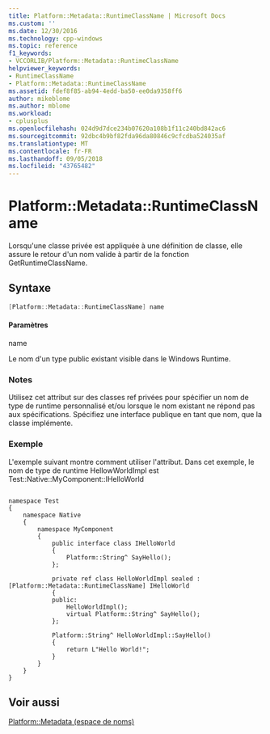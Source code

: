 ```yaml
---
title: Platform::Metadata::RuntimeClassName | Microsoft Docs
ms.custom: ''
ms.date: 12/30/2016
ms.technology: cpp-windows
ms.topic: reference
f1_keywords:
- VCCORLIB/Platform::Metadata::RuntimeClassName
helpviewer_keywords:
- RuntimeClassName
- Platform::Metadata::RuntimeClassName
ms.assetid: fdef8f85-ab94-4edd-ba50-ee0da9358ff6
author: mikeblome
ms.author: mblome
ms.workload:
- cplusplus
ms.openlocfilehash: 024d9d7dce234b07620a108b1f11c240bd842ac6
ms.sourcegitcommit: 92dbc4b9bf82fda96da80846c9cfcdba524035af
ms.translationtype: MT
ms.contentlocale: fr-FR
ms.lasthandoff: 09/05/2018
ms.locfileid: "43765482"
---
```

# <a name="platformmetadataruntimeclassname"></a>Platform::Metadata::RuntimeClassName
Lorsqu'une classe privée est appliquée à une définition de classe, elle assure le retour d'un nom valide à partir de la fonction GetRuntimeClassName.  
  
## <a name="syntax"></a>Syntaxe  
  
```cpp  
[Platform::Metadata::RuntimeClassName] name  
```  
  
#### <a name="parameters"></a>Paramètres  
 name  
  
 Le nom d'un type public existant visible dans le Windows Runtime.  
  
### <a name="remarks"></a>Notes  
 Utilisez cet attribut sur des classes ref privées pour spécifier un nom de type de runtime personnalisé et/ou lorsque le nom existant ne répond pas aux spécifications. Spécifiez une interface publique en tant que nom, que la classe implémente.  
  
### <a name="example"></a>Exemple  
 L'exemple suivant montre comment utiliser l'attribut. Dans cet exemple, le nom de type de runtime HellowWorldImpl est Test::Native::MyComponent::IHelloWorld  
  
```  
  
namespace Test  
{  
    namespace Native  
    {  
        namespace MyComponent  
        {  
            public interface class IHelloWorld  
            {  
                Platform::String^ SayHello();  
            };  
  
            private ref class HelloWorldImpl sealed :[Platform::Metadata::RuntimeClassName] IHelloWorld  
            {  
            public:  
                HelloWorldImpl();  
                virtual Platform::String^ SayHello();  
            };  
  
            Platform::String^ HelloWorldImpl::SayHello()  
            {  
                return L"Hello World!";  
            }  
        }  
    }  
}  
```  
  
## <a name="see-also"></a>Voir aussi  
 [Platform::Metadata (espace de noms)](../cppcx/platform-metadata-namespace.md)